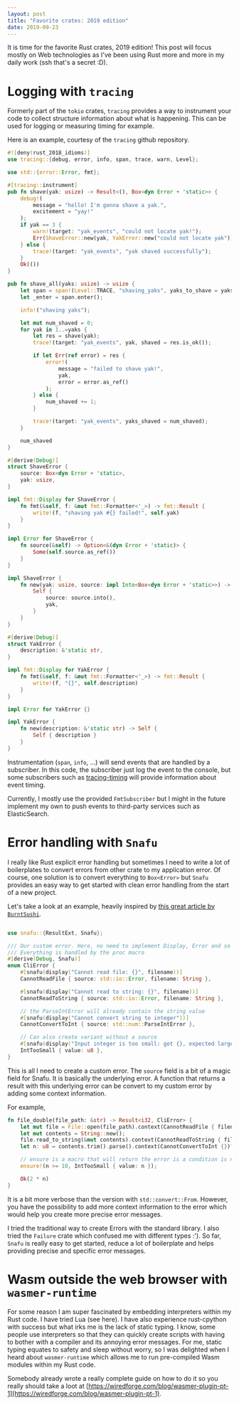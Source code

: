 ```yaml
---
layout: post
title: "Favorite crates: 2019 edition"
date: 2019-09-23
---
```


It is time for the favorite Rust crates, 2019 edition!
This post will focus mostly on Web technologies as I've been using Rust more and more in my daily work (ssh that's a secret :D).

Logging with `tracing`
========================

Formerly part of the `tokio` crates, `tracing` provides a way to instrument your code to collect structure information about what
is happening. This can be used for logging or measuring timing for example.

Here is an example, courtesy of the `tracing` github repository.

```rust
#![deny(rust_2018_idioms)]
use tracing::{debug, error, info, span, trace, warn, Level};

use std::{error::Error, fmt};

#[tracing::instrument]
pub fn shave(yak: usize) -> Result<(), Box<dyn Error + 'static>> {
    debug!(
        message = "hello! I'm gonna shave a yak.",
        excitement = "yay!"
    );
    if yak == 3 {
        warn!(target: "yak_events", "could not locate yak!");
        Err(ShaveError::new(yak, YakError::new("could not locate yak")))?;
    } else {
        trace!(target: "yak_events", "yak shaved successfully");
    }
    Ok(())
}

pub fn shave_all(yaks: usize) -> usize {
    let span = span!(Level::TRACE, "shaving_yaks", yaks_to_shave = yaks);
    let _enter = span.enter();

    info!("shaving yaks");

    let mut num_shaved = 0;
    for yak in 1..=yaks {
        let res = shave(yak);
        trace!(target: "yak_events", yak, shaved = res.is_ok());

        if let Err(ref error) = res {
            error!(
                message = "failed to shave yak!",
                yak,
                error = error.as_ref()
            );
        } else {
            num_shaved += 1;
        }

        trace!(target: "yak_events", yaks_shaved = num_shaved);
    }

    num_shaved
}

#[derive(Debug)]
struct ShaveError {
    source: Box<dyn Error + 'static>,
    yak: usize,
}

impl fmt::Display for ShaveError {
    fn fmt(&self, f: &mut fmt::Formatter<'_>) -> fmt::Result {
        write!(f, "shaving yak #{} failed!", self.yak)
    }
}

impl Error for ShaveError {
    fn source(&self) -> Option<&(dyn Error + 'static)> {
        Some(self.source.as_ref())
    }
}

impl ShaveError {
    fn new(yak: usize, source: impl Into<Box<dyn Error + 'static>>) -> Self {
        Self {
            source: source.into(),
            yak,
        }
    }
}

#[derive(Debug)]
struct YakError {
    description: &'static str,
}

impl fmt::Display for YakError {
    fn fmt(&self, f: &mut fmt::Formatter<'_>) -> fmt::Result {
        write!(f, "{}", self.description)
    }
}

impl Error for YakError {}

impl YakError {
    fn new(description: &'static str) -> Self {
        Self { description }
    }
}
```

Instrumentation (`span`, `info`, ...) will send events that are handled by a subscriber. In this code, the subscriber just log the event to the
console, but some subscribers such as [tracing-timing](https://docs.rs/tracing-timing/0.2.12/tracing_timing/) will provide information
about event timing.

Currently, I mostly use the provided `FmtSubscriber` but I might in the future implement my own to push events to third-party services such
as ElasticSearch.

Error handling with `Snafu`
============================

I really like Rust explicit error handling but sometimes I need to write a lot of boilerplates to convert errors from
other crate to my application error. Of course, one solution is to convert everything to `Box<Error>` but `Snafu` provides
an easy way to get started with clean error handling from the start of a new project.

Let's take a look at an example, heavily inspired by [this great article by `BurntSushi`](https://blog.burntsushi.net/rust-error-handling/#standard-library-traits-used-for-error-handling).

```rust

use snafu::{ResultExt, Snafu};

/// Our custom error. Here, no need to implement Display, Error and so on.
/// Everything is handled by the proc macro
#[derive(Debug, Snafu)]
enum CliError {
    #[snafu(display("Cannot read file: {}", filename))]
    CannotReadFile { source: std::io::Error, filename: String },

    #[snafu(display("Cannot read to string: {}", filename))]
    CannotReadToString { source: std::io::Error, filename: String },

    // the ParseIntError will already contain the string value
    #[snafu(display("Cannot convert string to integer"))]
    CannotConvertToInt { source: std::num::ParseIntError },

    // Can also create variant without a source
    #[snafu(display("Input integer is too small: got {}, expected large than 10", value))]
    IntTooSmall { value: u8 },
}

```

This is all I need to create a custom error. The `source` field is a bit of a magic field for Snafu. It 
is basically the underlying error. A function that returns a result with this underlying error can 
be convert to my custom error by adding some context information.

For example,
```rust
fn file_double(file_path: &str) -> Result<i32, CliError> {
    let mut file = File::open(file_path).context(CannotReadFile { filename: String::from(file_path) })?;
    let mut contents = String::new();
    file.read_to_string(&mut contents).context(CannotReadToString { filename: String::from(file_path)})?;
    let n: u8 = contents.trim().parse().context(CannotConvertToInt {})?;

    // ensure is a macro that will return the error is a condition is not satisfied
    ensure!(n >= 10, IntTooSmall { value: n });

    Ok(2 * n)
}

```

It is a bit more verbose than the version with `std::convert::From`. However, you have the possibility to add more
context information to the error which would help you create more precise error messages.

I tried the traditional way to create Errors with the standard library. I also tried the `Failure` crate which confused
me with different types :'). So far, `Snafu` is really easy to get started, reduce a lot of boilerplate and helps providing
precise and specific error messages.

Wasm outside the web browser with `wasmer-runtime`
================================================

For some reason I am super fascinated by embedding interpreters within my Rust code. I have tried Lua (see here). I have
also experience rust-cpython with success but what irks me is the lack of static typing. I know, some people use interpreters
so that they can quickly create scripts with having to bother with a compiler and its annoying error messages. 
For me, static typing equates to safety and sleep without worry, so I was delighted when I heard about `wasmer-runtime` which
allows me to run pre-compiled Wasm modules within my Rust code.

Somebody already wrote a really complete guide on how to do it so you really should take a loot at [https://wiredforge.com/blog/wasmer-plugin-pt-1](https://wiredforge.com/blog/wasmer-plugin-pt-1).
